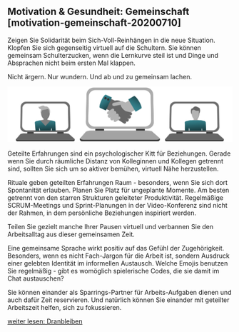 ## Motivation & Gesundheit: Gemeinschaft [motivation-gemeinschaft-20200710]

Zeigen Sie Solidarität beim Sich-Voll-Reinhängen in die neue Situation. Klopfen Sie sich gegenseitig virtuell auf die Schultern. Sie können gemeinsam Schulterzucken, wenn die Lernkurve steil ist und Dinge und Absprachen nicht beim ersten Mal klappen.

Nicht ärgern. Nur wundern. Und ab und zu gemeinsam lachen.

![](Folie28.png)

Geteilte Erfahrungen sind ein psychologischer Kitt für Beziehungen. Gerade wenn Sie durch räumliche Distanz von Kolleginnen und Kollegen getrennt sind, sollten Sie sich um so aktiver bemühen, virtuell Nähe herzustellen.

Rituale geben geteilten Erfahrungen Raum - besonders, wenn Sie sich dort Spontanität erlauben. Planen Sie Platz für ungeplante Momente. Am besten getrennt von den starren Strukturen geleiteter Produktivität. Regelmäßige SCRUM-Meetings und Sprint-Planungen in der Video-Konferenz sind nicht der Rahmen, in dem persönliche Beziehungen inspiriert werden.

Teilen Sie gezielt manche Ihrer Pausen virtuell und verbannen Sie den Arbeitsalltag aus dieser gemeinsamen Zeit.

Eine gemeinsame Sprache wirkt positiv auf das Gefühl der Zugehörigkeit. Besonders, wenn es nicht Fach-Jargon für die Arbeit ist, sondern Ausdruck einer gelebten Identität im informellen Austausch. Welche Emojis benutzen Sie regelmäßig - gibt es womöglich spielerische Codes, die sie damit im Chat austauschen?

Sie können einander als Sparrings-Partner für Arbeits-Aufgaben dienen und auch dafür Zeit reservieren. Und natürlich können Sie einander mit geteilter Arbeitszeit helfen, sich zu fokussieren.

[weiter lesen: Dranbleiben](#motivation-dranbleiben-20200710)

